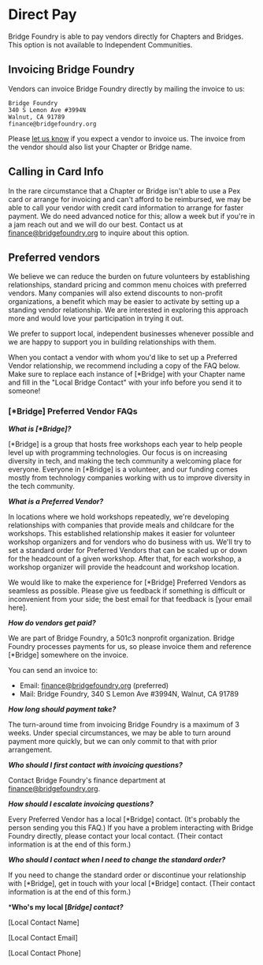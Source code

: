# Direct Pay

Bridge Foundry is able to pay vendors directly for Chapters and Bridges. This option is not available to Independent Communities.

## Invoicing Bridge Foundry

Vendors can invoice Bridge Foundry directly by mailing the invoice to us:
```
Bridge Foundry
340 S Lemon Ave #3994N
Walnut, CA 91789
finance@bridgefoundry.org
```
Please [let us know](mailto:finance@bridgefoundry.org) if you expect a vendor to invoice us. The invoice from the vendor should also list your Chapter or Bridge name.

## Calling in Card Info
In the rare circumstance that a Chapter or Bridge isn't able to use a Pex card or arrange for invoicing and can't afford to be reimbursed, we may be able to call your vendor with credit card information to arrange for faster payment. We do need advanced notice for this; allow a week but if you're in a jam reach out and we will do our best. Contact us at finance@bridgefoundry.org to inquire about this option.

## Preferred vendors

We believe we can reduce the burden on future volunteers by establishing relationships, standard pricing and common menu choices with preferred vendors. Many companies will also extend discounts to non-profit organizations, a benefit which may be easier to activate by setting up a standing vendor relationship. We are interested in exploring this approach more and would love your participation in trying it out.

We prefer to support local, independent businesses whenever possible and we are happy to support you in building relationships with them.

When you contact a vendor with whom you'd like to set up a Preferred Vendor relationship, we recommend including a copy of the FAQ below. Make sure to replace each instance of [*Bridge] with your Chapter name and fill in the "Local Bridge Contact" with your info before you send it to someone!

### [*Bridge] Preferred Vendor FAQs

***What is [\*Bridge]?***

[\*Bridge] is a group that hosts free workshops each year to help people level up with programming technologies. Our focus is on increasing diversity in tech, and making the tech community a welcoming place for everyone. Everyone in [*Bridge] is a volunteer, and our funding comes mostly from technology companies working with us to improve diversity in the tech community.

***What is a Preferred Vendor?***

In locations where we hold workshops repeatedly, we're developing relationships with companies that provide meals and childcare for the workshops. This established relationship makes it easier for volunteer workshop organizers and for vendors who do business with us. We'll try to set a standard order for Preferred Vendors that can be scaled up or down for the headcount of a given workshop. After that, for each workshop, a workshop organizer will provide the headcount and workshop location.

We would like to make the experience for [*Bridge] Preferred Vendors as seamless as possible. Please give us feedback if something is difficult or inconvenient from your side; the best email for that feedback is [your email here].

***How do vendors get paid?***

We are part of Bridge Foundry, a 501c3 nonprofit organization. Bridge Foundry processes payments for us, so please invoice them and reference [*Bridge] somewhere on the invoice. 

You can send an invoice to:

* Email: finance@bridgefoundry.org (preferred)
* Mail: Bridge Foundry, 340 S Lemon Ave #3994N, Walnut, CA 91789

***How long should payment take?***

The turn-around time from invoicing Bridge Foundry is a maximum of 3 weeks. Under special circumstances, we may be able to turn around payment more quickly, but we can only commit to that with prior arrangement.

***Who should I first contact with invoicing questions?***

Contact Bridge Foundry's finance department at finance@bridgefoundry.org. 

***How should I escalate invoicing questions?***

Every Preferred Vendor has a local [*Bridge] contact. (It's probably the person sending you this FAQ.) If you have a problem interacting with Bridge Foundry directly, please contact your local contact. (Their contact information is at the end of this form.)

***Who should I contact when I need to change the standard order?***

If you need to change the standard order or discontinue your relationship with [*Bridge], get in touch with your local [*Bridge] contact. (Their contact information is at the end of this form.)

***Who's my local [*Bridge] contact?***

[Local Contact Name]

[Local Contact Email]

[Local Contact Phone]
